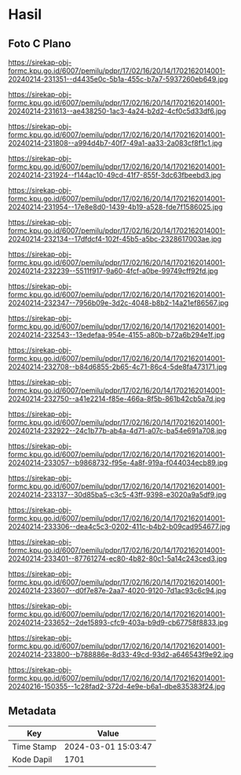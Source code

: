 # Hasil

## Foto C Plano

https://sirekap-obj-formc.kpu.go.id/6007/pemilu/pdpr/17/02/16/20/14/1702162014001-20240214-231351--d4435e0c-5b1a-455c-b7a7-5937260eb649.jpg

https://sirekap-obj-formc.kpu.go.id/6007/pemilu/pdpr/17/02/16/20/14/1702162014001-20240214-231613--ae438250-1ac3-4a24-b2d2-4cf0c5d33df6.jpg

https://sirekap-obj-formc.kpu.go.id/6007/pemilu/pdpr/17/02/16/20/14/1702162014001-20240214-231808--a994d4b7-40f7-49a1-aa33-2a083cf8f1c1.jpg

https://sirekap-obj-formc.kpu.go.id/6007/pemilu/pdpr/17/02/16/20/14/1702162014001-20240214-231924--f144ac10-49cd-41f7-855f-3dc63fbeebd3.jpg

https://sirekap-obj-formc.kpu.go.id/6007/pemilu/pdpr/17/02/16/20/14/1702162014001-20240214-231954--17e8e8d0-1439-4b19-a528-fde7f1586025.jpg

https://sirekap-obj-formc.kpu.go.id/6007/pemilu/pdpr/17/02/16/20/14/1702162014001-20240214-232134--17dfdcf4-102f-45b5-a5bc-2328617003ae.jpg

https://sirekap-obj-formc.kpu.go.id/6007/pemilu/pdpr/17/02/16/20/14/1702162014001-20240214-232239--5511f917-9a60-4fcf-a0be-99749cff92fd.jpg

https://sirekap-obj-formc.kpu.go.id/6007/pemilu/pdpr/17/02/16/20/14/1702162014001-20240214-232347--7956b09e-3d2c-4048-b8b2-14a21ef86567.jpg

https://sirekap-obj-formc.kpu.go.id/6007/pemilu/pdpr/17/02/16/20/14/1702162014001-20240214-232543--13edefaa-954e-4155-a80b-b72a6b294e1f.jpg

https://sirekap-obj-formc.kpu.go.id/6007/pemilu/pdpr/17/02/16/20/14/1702162014001-20240214-232708--b84d6855-2b65-4c71-86c4-5de8fa473171.jpg

https://sirekap-obj-formc.kpu.go.id/6007/pemilu/pdpr/17/02/16/20/14/1702162014001-20240214-232750--a41e2214-f85e-466a-8f5b-861b42cb5a7d.jpg

https://sirekap-obj-formc.kpu.go.id/6007/pemilu/pdpr/17/02/16/20/14/1702162014001-20240214-232922--24c1b77b-ab4a-4d71-a07c-ba54e691a708.jpg

https://sirekap-obj-formc.kpu.go.id/6007/pemilu/pdpr/17/02/16/20/14/1702162014001-20240214-233057--b9868732-f95e-4a8f-919a-f044034ecb89.jpg

https://sirekap-obj-formc.kpu.go.id/6007/pemilu/pdpr/17/02/16/20/14/1702162014001-20240214-233137--30d85ba5-c3c5-43ff-9398-e3020a9a5df9.jpg

https://sirekap-obj-formc.kpu.go.id/6007/pemilu/pdpr/17/02/16/20/14/1702162014001-20240214-233306--dea4c5c3-0202-411c-b4b2-b09cad954677.jpg

https://sirekap-obj-formc.kpu.go.id/6007/pemilu/pdpr/17/02/16/20/14/1702162014001-20240214-233401--87761274-ec80-4b82-80c1-5a14c243ced3.jpg

https://sirekap-obj-formc.kpu.go.id/6007/pemilu/pdpr/17/02/16/20/14/1702162014001-20240214-233607--d0f7e87e-2aa7-4020-9120-7d1ac93c6c94.jpg

https://sirekap-obj-formc.kpu.go.id/6007/pemilu/pdpr/17/02/16/20/14/1702162014001-20240214-233652--2de15893-cfc9-403a-b9d9-cb67758f8833.jpg

https://sirekap-obj-formc.kpu.go.id/6007/pemilu/pdpr/17/02/16/20/14/1702162014001-20240214-233800--b788886e-8d33-49cd-93d2-a646543f9e92.jpg

https://sirekap-obj-formc.kpu.go.id/6007/pemilu/pdpr/17/02/16/20/14/1702162014001-20240216-150355--1c28fad2-372d-4e9e-b6a1-dbe835383f24.jpg


## Metadata

| Key        | Value               |
| ---------- | ------------------- |
| Time Stamp | 2024-03-01 15:03:47 |
| Kode Dapil | 1701                |



